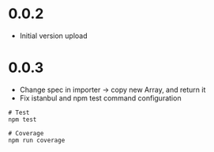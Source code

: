 # 0.0.2
* Initial version upload

# 0.0.3
* Change spec in importer -> copy new Array, and return it
* Fix istanbul and npm test command configuration

```
# Test
npm test

# Coverage
npm run coverage
```

